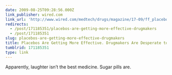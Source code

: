 ```yaml
---
date: 2009-08-25T09:28:56.000Z
link_publisher: wired.com
link_url: 'http://www.wired.com/medtech/drugs/magazine/17-09/ff_placebo_effect'
redirects:
  - /post/171185351/placebos-are-getting-more-effective-drugmakers
  - /post/171185351
slug: placebos-are-getting-more-effective-drugmakers
title: Placebos Are Getting More Effective. Drugmakers Are Desperate to Know Why.
tumblrid: 171185351
type: link
---
```

<p>Apparently, laughter isn&rsquo;t the best medicine. Sugar pills are.</p>
